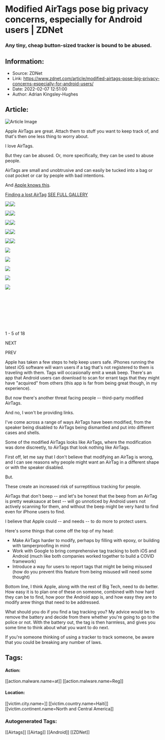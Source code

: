 # Modified AirTags pose big privacy concerns, especially for Android users | ZDNet
### Any tiny, cheap button-sized tracker is bound to be abused.

## Information:
+ Source: ZDNet
+ Link: https://www.zdnet.com/article/modified-airtags-pose-big-privacy-concerns-especially-for-android-users/
+ Date: 2022-02-07 12:51:00
+ Author: Adrian Kingsley-Hughes


## Article:
![Article Image](https://www.zdnet.com/a/img/resize/404b56d4d5e93725591339afd787cb868df926c7/2021/04/29/53723c3f-0c74-4d60-a022-50e6eb3e21ca/airtag-front-and-back.png?width=770&height=578&fit=crop&format=pjpg&auto=webp)

Apple AirTags are great. Attach them to stuff you want to keep track of, and that's then one less thing to worry about.

I love AirTags. 

But they can be abused. Or, more specifically, they can be used to abuse people.

AirTags are small and unobtrusive and can easily be tucked into a bag or coat pocket or car by people with bad intentions.

And [Apple knows this](https://www.zdnet.com/article/airtag-use-in-theft-and-stalking-incidents-prompts-apple-to-update-its-personal-safety-user-guide/).



[Finding a lost AirTag](/pictures/finding-a-lost-airtag/)
[SEE FULL GALLERY](/pictures/finding-a-lost-airtag/)





[![](https://www.zdnet.com/a/img/resize/c222ff98a1360a2f448897bf56d57a0102c807fb/2021/05/06/89eaf777-bec6-454d-a40b-b783f56c9341/img-9270.jpg?width=170&height=128&fit=crop&auto=webp)![](https://www.zdnet.com/a/img/resize/c222ff98a1360a2f448897bf56d57a0102c807fb/2021/05/06/89eaf777-bec6-454d-a40b-b783f56c9341/img-9270.jpg?width=170&height=128&fit=crop&auto=webp)](/pictures/finding-a-lost-airtag/)


[![](https://www.zdnet.com/a/img/resize/42f64a6642d1165ac752a2b407da510f8f8a9738/2021/05/06/f0cda25e-b09c-4d3f-9c6c-bf51ac53a2ac/img-9271.jpg?width=170&height=128&fit=crop&auto=webp)![](https://www.zdnet.com/a/img/resize/42f64a6642d1165ac752a2b407da510f8f8a9738/2021/05/06/f0cda25e-b09c-4d3f-9c6c-bf51ac53a2ac/img-9271.jpg?width=170&height=128&fit=crop&auto=webp)](/pictures/finding-a-lost-airtag/2/)


[![](https://www.zdnet.com/a/img/resize/2d1a731671a1e1604dea184ea34535af67d98611/2021/05/06/30e47956-c955-44aa-be96-304e139d6bae/img-9272.jpg?width=170&height=128&fit=crop&auto=webp)![](https://www.zdnet.com/a/img/resize/2d1a731671a1e1604dea184ea34535af67d98611/2021/05/06/30e47956-c955-44aa-be96-304e139d6bae/img-9272.jpg?width=170&height=128&fit=crop&auto=webp)](/pictures/finding-a-lost-airtag/3/)


[![](https://www.zdnet.com/a/img/resize/29c59b67efafaae9697e7d76ce78bc8b86e030f0/2021/05/06/fcb323b4-6104-4e51-ade0-49a895605a8c/img-9273.jpg?width=170&height=128&fit=crop&auto=webp)![](https://www.zdnet.com/a/img/resize/29c59b67efafaae9697e7d76ce78bc8b86e030f0/2021/05/06/fcb323b4-6104-4e51-ade0-49a895605a8c/img-9273.jpg?width=170&height=128&fit=crop&auto=webp)](/pictures/finding-a-lost-airtag/4/)


[![](https://www.zdnet.com/a/img/resize/e5115e2705d775cc9c97da44bf5935af44b37634/2021/05/06/de025437-35ee-4018-acdf-2edff5425d9c/img-9274.jpg?width=170&height=128&fit=crop&auto=webp)![](https://www.zdnet.com/a/img/resize/e5115e2705d775cc9c97da44bf5935af44b37634/2021/05/06/de025437-35ee-4018-acdf-2edff5425d9c/img-9274.jpg?width=170&height=128&fit=crop&auto=webp)](/pictures/finding-a-lost-airtag/5/)


[![](https://www.zdnet.com/a/img/resize/67271f47deeee919691876f2a679c2498ab06527/2021/05/06/a7fec5bb-9ed7-4e9b-a276-becc5b919add/img-9275.jpg?width=170&height=128&fit=crop&auto=webp)](/pictures/finding-a-lost-airtag/6/)


[![](https://www.zdnet.com/a/img/resize/86c4d497e6a3244abb976530d0dd3981b528e820/2021/05/06/25b1e389-b8f4-40db-9b74-bbb26d565691/img-9276.jpg?width=170&height=128&fit=crop&auto=webp)](/pictures/finding-a-lost-airtag/7/)


[![](https://www.zdnet.com/a/img/resize/d320f621a0c334ff659a2dbdc3092ffe2449d4a3/2021/05/06/46fe5b34-2108-458d-b6d9-c5fece019b70/img-9277.jpg?width=170&height=128&fit=crop&auto=webp)](/pictures/finding-a-lost-airtag/8/)


[![](https://www.zdnet.com/a/img/resize/d4b52b4954b0ee7dfcbc9491c6fe8f10e0ba04f0/2021/05/06/685a2246-8c26-4445-9670-50d37a321d83/img-9278.jpg?width=170&height=128&fit=crop&auto=webp)](/pictures/finding-a-lost-airtag/9/)


[![](https://www.zdnet.com/a/img/resize/2ee66cc662a492057bb322161a6ac975cce71af9/2021/05/06/25caf8cc-5fd6-469b-925c-d317a4619585/img-9279.jpg?width=170&height=128&fit=crop&auto=webp)](/pictures/finding-a-lost-airtag/10/)


[![](data:image/gif;base64,R0lGODlhAQABAIAAAP///wAAACH5BAEAAAAALAAAAAABAAEAAAICRAEAOw==)](/pictures/finding-a-lost-airtag/11/)


[![](data:image/gif;base64,R0lGODlhAQABAIAAAP///wAAACH5BAEAAAAALAAAAAABAAEAAAICRAEAOw==)](/pictures/finding-a-lost-airtag/12/)


[![](data:image/gif;base64,R0lGODlhAQABAIAAAP///wAAACH5BAEAAAAALAAAAAABAAEAAAICRAEAOw==)](/pictures/finding-a-lost-airtag/13/)


[![](data:image/gif;base64,R0lGODlhAQABAIAAAP///wAAACH5BAEAAAAALAAAAAABAAEAAAICRAEAOw==)](/pictures/finding-a-lost-airtag/14/)


[![](data:image/gif;base64,R0lGODlhAQABAIAAAP///wAAACH5BAEAAAAALAAAAAABAAEAAAICRAEAOw==)](/pictures/finding-a-lost-airtag/15/)


[![](data:image/gif;base64,R0lGODlhAQABAIAAAP///wAAACH5BAEAAAAALAAAAAABAAEAAAICRAEAOw==)](/pictures/finding-a-lost-airtag/16/)


[![](data:image/gif;base64,R0lGODlhAQABAIAAAP///wAAACH5BAEAAAAALAAAAAABAAEAAAICRAEAOw==)](/pictures/finding-a-lost-airtag/17/)


[![](data:image/gif;base64,R0lGODlhAQABAIAAAP///wAAACH5BAEAAAAALAAAAAABAAEAAAICRAEAOw==)](/pictures/finding-a-lost-airtag/18/)




1 - 5 of 18

NEXT


PREV




Apple has taken a few steps to help keep users safe. iPhones running the latest iOS software will warn users if a tag that's not registered to them is traveling with them. Tags will occasionally emit a weak beep. There's an app that Android users can download to scan for errant tags that they might have "acquired" from others (this app is far from being great though, in my experience).

But now there's another threat facing people -- third-party modified AirTags.






And no, I won't be providing links. 

I've come across a range of ways AirTags have been modified, from the speaker being disabled to AirTags being dismantled and put into different cases and shells.

Some of the modified AirTags looks like AirTags, where the modification was done discreetly, to AirTags that look nothing like AirTags.

First off, let me say that I don't believe that modifying an AirTag is wrong, and I can see reasons why people might want an AirTag in a different shape or with the speaker disabled.

But.

These create an increased risk of surreptitious tracking for people. 

AirTags that don't beep -- and let's be honest that the beep from an AirTag is pretty weaksauce at best -- will go unnoticed by Android users not actively scanning for them, and without the beep might be very hard to find even for iPhone users to find.

I believe that Apple could -- and needs -- to do more to protect users.

Here's some things that come off the top of my head:

* Make AirTags harder to modify, perhaps by filling with epoxy, or building with tamperproofing in mind
* Work with Google to bring comprehensive tag tracking to both iOS and Android (much like both companies worked together to build a COVID framework)
* Introduce a way for users to report tags that might be being misused (how do you prevent this feature from being misused will need some thought)

Bottom line, I think Apple, along with the rest of Big Tech, need to do better. How easy it is to plan one of these on someone, combined with how hard they can be to find, how poor the Android app is, and how easy they are to modify arew things that need to be addressed.

What should you do if you find a tag tracking you? My advice would be to remove the battery and decide from there whether you're going to go to the police or not. With the battery out, the tag is then harmless, and gives you some time to think about what you want to do next.

If you're someone thinking of using a tracker to track someone, be aware that you could be breaking any number of laws. 





## Tags:

#### Action:
[[action.malware.name=at]] [[action.malware.name=Reg]]

#### Location:
[[victim.city.name=]] [[victim.country.name=Haiti]] [[victim.continent.name=North and Central America]]

### Autogenerated Tags:
[[Airtags]] [[Airtag]] [[Android]] [[ZDNet]]

